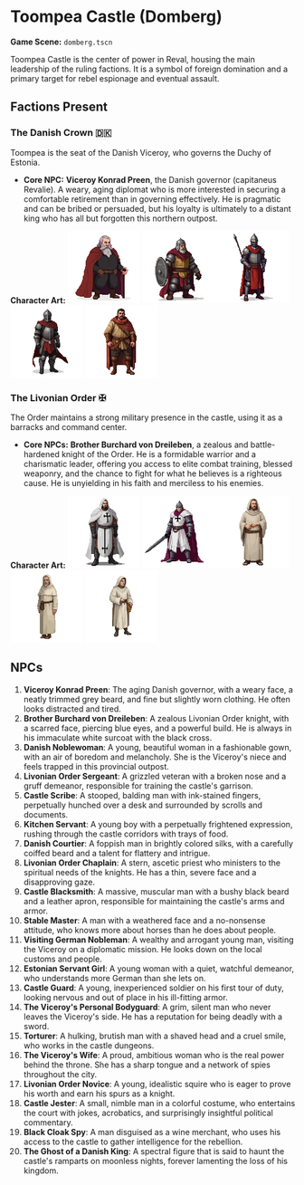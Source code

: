 # Toompea Castle (Domberg)

**Game Scene:** `domberg.tscn`

Toompea Castle is the center of power in Reval, housing the main leadership of the ruling factions. It is a symbol of foreign domination and a primary target for rebel espionage and eventual assault.

## Factions Present

### The Danish Crown 🇩🇰 
Toompea is the seat of the Danish Viceroy, who governs the Duchy of Estonia.
-   **Core NPC:** **Viceroy Konrad Preen**, the Danish governor (capitaneus Revalie). A weary, aging diplomat who is more interested in securing a comfortable retirement than in governing effectively. He is pragmatic and can be bribed or persuaded, but his loyalty is ultimately to a distant king who has all but forgotten this northern outpost.

**Character Art:**
![](../../assets/characters/denmark/npc1.png)
![](../../assets/characters/denmark/image-3.png)
![](../../assets/characters/denmark/image-1.png)
![](../../assets/characters/denmark/image.png)
![](../../assets/characters/denmark/image-21.png)

### The Livonian Order ✠ 
The Order maintains a strong military presence in the castle, using it as a barracks and command center.
-   **Core NPCs:** **Brother Burchard von Dreileben**, a zealous and battle-hardened knight of the Order. He is a formidable warrior and a charismatic leader, offering you access to elite combat training, blessed weaponry, and the chance to fight for what he believes is a righteous cause. He is unyielding in his faith and merciless to his enemies.

**Character Art:**
![](../../assets/characters/livonian/teutonic-1.png)
![](../../assets/characters/livonian/teutonic-2.png)
![](../../assets/characters/livonian/image-1.png)
![](../../assets/characters/livonian/image-2.png)
![](../../assets/characters/livonian/image-3.png)

## NPCs

1.  **Viceroy Konrad Preen**: The aging Danish governor, with a weary face, a neatly trimmed grey beard, and fine but slightly worn clothing. He often looks distracted and tired.
2.  **Brother Burchard von Dreileben**: A zealous Livonian Order knight, with a scarred face, piercing blue eyes, and a powerful build. He is always in his immaculate white surcoat with the black cross.
3.  **Danish Noblewoman**: A young, beautiful woman in a fashionable gown, with an air of boredom and melancholy. She is the Viceroy's niece and feels trapped in this provincial outpost.
4.  **Livonian Order Sergeant**: A grizzled veteran with a broken nose and a gruff demeanor, responsible for training the castle's garrison.
5.  **Castle Scribe**: A stooped, balding man with ink-stained fingers, perpetually hunched over a desk and surrounded by scrolls and documents.
6.  **Kitchen Servant**: A young boy with a perpetually frightened expression, rushing through the castle corridors with trays of food.
7.  **Danish Courtier**: A foppish man in brightly colored silks, with a carefully coiffed beard and a talent for flattery and intrigue.
8.  **Livonian Order Chaplain**: A stern, ascetic priest who ministers to the spiritual needs of the knights. He has a thin, severe face and a disapproving gaze.
9.  **Castle Blacksmith**: A massive, muscular man with a bushy black beard and a leather apron, responsible for maintaining the castle's arms and armor.
10. **Stable Master**: A man with a weathered face and a no-nonsense attitude, who knows more about horses than he does about people.
11. **Visiting German Nobleman**: A wealthy and arrogant young man, visiting the Viceroy on a diplomatic mission. He looks down on the local customs and people.
12. **Estonian Servant Girl**: A young woman with a quiet, watchful demeanor, who understands more German than she lets on.
13. **Castle Guard**: A young, inexperienced soldier on his first tour of duty, looking nervous and out of place in his ill-fitting armor.
14. **The Viceroy's Personal Bodyguard**: A grim, silent man who never leaves the Viceroy's side. He has a reputation for being deadly with a sword.
15. **Torturer**: A hulking, brutish man with a shaved head and a cruel smile, who works in the castle dungeons.
16. **The Viceroy's Wife**: A proud, ambitious woman who is the real power behind the throne. She has a sharp tongue and a network of spies throughout the city.
17. **Livonian Order Novice**: A young, idealistic squire who is eager to prove his worth and earn his spurs as a knight.
18. **Castle Jester**: A small, nimble man in a colorful costume, who entertains the court with jokes, acrobatics, and surprisingly insightful political commentary.
19. **Black Cloak Spy**: A man disguised as a wine merchant, who uses his access to the castle to gather intelligence for the rebellion.
20. **The Ghost of a Danish King**: A spectral figure that is said to haunt the castle's ramparts on moonless nights, forever lamenting the loss of his kingdom.
